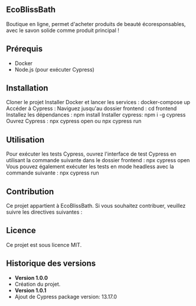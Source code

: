 ## EcoBlissBath

Boutique en ligne, permet d'acheter produits de beauté écoresponsables, avec le savon solide comme produit principal !

## Prérequis

- Docker
- Node.js (pour exécuter Cypress)

## Installation

Cloner le projet
Installer Docker et lancer les services : docker-compose up
Accéder à Cypress :
    Naviguez jusqu'au dossier frontend : cd frontend
    Installez les dépendances : npm install
    Installer cypress: npm i -g cypress
    Ouvrez Cypress : npx cypress open ou npx cypress run

## Utilisation

Pour exécuter les tests Cypress, ouvrez l'interface de test Cypress en utilisant la commande suivante dans le dossier frontend : npx cypress open
Vous pouvez également exécuter les tests en mode headless avec la commande suivante : npx cypress run

## Contribution

Ce projet appartient à EcoBlissBath. Si vous souhaitez contribuer, veuillez suivre les directives suivantes :

## Licence

Ce projet est sous licence MIT.

## Historique des versions

- **Version 1.0.0**
- Création du projet.
- **Version 1.0.1**
- Ajout de Cypress package version: 13.17.0



